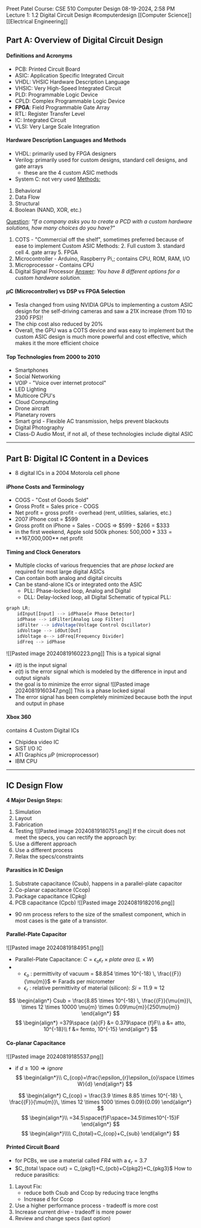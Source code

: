 Preet Patel
Course: CSE 510 Computer Design
08-19-2024, 2:58 PM
Lecture 1: 1.2 Digital Circuit Design
#computerdesign
[[Computer Science]]
[[Electrical Engineering]]


## Part A: Overview of Digital Circuit Design
#### Definitions and Acronyms
- PCB: Printed Circuit Board
- ASIC: Application Specific Integrated Circuit
- VHDL: VHSIC Hardware Description Language
- VHSIC: Very High-Speed Integrated Circuit
- PLD: Programmable Logic Device
- CPLD: Complex Programmable Logic Device
- **FPGA**: Field Programmable Gate Array
- RTL: Register Transfer Level
- IC: Integrated Circuit
- VLSI: Very Large Scale Integration

#### Hardware Description Languages and Methods
- VHDL: primarily used by FPGA designers
- Verilog: primarily used for custom designs, standard cell designs, and gate arrays
	- these are the 4 custom ASIC methods
- System C: not very used
<u>Methods:</u>
1. Behavioral
2. Data Flow
3. Structural
4. Boolean (NAND, XOR, etc.)

<u>Question</u>: *"If a company asks you to create a PCD with a custom hardware solutions, how many choices do you have?"*
1. COTS - "Commercial off the shelf", sometimes preferred because of ease to implement
Custom ASIC Methods:
	2. Full custom
	3. standard cell
	4. gate array
	5. FPGA
6. Microcontroller - Arduino, Raspberry Pi,; contains CPU, ROM, RAM, I/O
7. Microprocessor - Contains CPU
8. Digital Signal Processor
<u>Answer</u>: *You have 8 different options for a custom hardware solution.*

#### $\mu$C (Microcontroller) vs DSP vs FPGA Selection
- Tesla changed from using NVIDIA GPUs to implementing a custom ASIC design for the self-driving cameras and saw a 21X increase (from 110 to 2300 FPS)!
- The chip cost also reduced by 20%
- Overall, the GPU was a COTS device and was easy to implement but the custom ASIC design is much more powerful and cost effective, which makes it the more efficient choice

#### Top Technologies from 2000 to 2010
- Smartphones
- Social Networking
- VOIP - "Voice over internet protocol"
- LED Lighting
- Multicore CPU's
- Cloud Computing
- Drone aircraft
- Planetary rovers
- Smart grid - Flexible AC transmission, helps prevent blackouts
- Digital Photography
- Class-D Audio
Most, if not all, of these technologies include digital ASIC 

----------------
## Part B: Digital IC Content in a Devices
- 8 digital ICs in a 2004 Motorola cell phone
#### iPhone Costs and Terminology
- COGS - "Cost of Goods Sold"
- Gross Profit = Sales price - COGS
- Net profit = gross profit - overhead (rent, utilities, salaries, etc.)
- 2007 iPhone cost = $599
- Gross profit on iPhone = Sales - COGS $\Rightarrow$ $599 - $266 = $333 
- in the first weekend, Apple sold 500k phones:
	500,000 * $333 = **$167,000,000** net profit
#### Timing and Clock Generators
- Multiple clocks of various frequencies that are *phase locked* are required for most large digital ASICs
- Can contain both analog and digital circuits
- Can be stand-alone ICs or integrated onto the ASIC
	- PLL: Phase-locked loop, Analog and Digital
	- DLL: Delay-locked loop, all Digital
Schematic of typical PLL:
```mermaid.js
graph LR;
    idInput[Input] --> idPhase[∅ Phase Detector]
    idPhase --> idFilter[Analog Loop Filter]
    idFilter --> idVoltage(Voltage Control Oscillator)
    idVoltage --> idOut[Out]
    idVoltage o--> idFreq[Frequency Divider]
    idFreq --> idPhase
```
![[Pasted image 20240819160223.png]]
This is a typical signal
- $i(t)$ is the input signal
- $e(t)$ is the error signal which is modeled by the difference in input and output signals
- the goal is to minimize the error signal
![[Pasted image 20240819160347.png]]
This is a phase locked signal
- The error signal has been completely minimized because both the input and output in phase
#### Xbox 360
contains 4 Custom Digital ICs
- Chipidea video IC
- SiST I/O IC
- ATI Graphics $\mu$P (microprocessor)
- IBM CPU

----
## IC Design Flow
**4 Major Design Steps:**
1. Simulation
2. Layout
3. Fabrication
4. Testing
![[Pasted image 20240819180751.png]]
If the circuit does not meet the specs, you can rectify the approach by:
1. Use a different approach
2. Use a different process
3. Relax the specs/constraints
#### Parasitics in IC Design
1. Substrate capacitance (Csub), happens in a parallel-plate capacitor
2. Co-planar capacitance (Ccop)
3. Package capacitance (Cpkg)
4. PCB capacitance (Cpcb)
![[Pasted image 20240819182016.png]]
- 90 nm process refers to the size of the smallest component, which in most cases is the gate of a transistor. 

#### Parallel-Plate Capacitor
![[Pasted image 20240819184951.png]]
- Parallel-Plate Capacitance: $C = \epsilon_{o}\epsilon_{r} \times plate \text { } area \ (L\times W)$
- 
	- $\epsilon_{o}$ : permittivity of vacuum = $8.854 \times 10^{-18} \, \frac{{F}}{\mu{m}}$ $\Leftarrow$ Farads per micrometer
	- $\epsilon_{r}$ : relative permittivity of material (silicon): $Si = 11.9 \approx 12$

$$
\begin{align*}
Csub = \frac{8.85 \times 10^{-18} \, \frac{{F}}{\mu{m}}\, \times 12 \times 10000 \mu{m} \times 0.09\mu{m}}{250\mu{m}}
\end{align*}
$$
$$
\begin{align*}
=379\space {a}{F} &= 0.379\space {f}F\\
a &= atto, 10^{-18}\\
f &= femto, 10^{-15}
\end{align*}
$$
#### Co-planar Capacitance
![[Pasted image 20240819185537.png]]
- if $d \ge{100} \Rightarrow ignore$
$$
\begin{align*}\\
C_{cop}=\frac{\epsilon_{r}\epsilon_{o}\space L\times W}{d}
\end{align*}
$$

$$
\begin{align*}
C_{cop} = \frac{3.9 \times 8.85 \times 10^{-18} \, \frac{{F}}{\mu{m}}\, \times 12 \times 1000 \times 0.09}{0.09}
\end{align*}
$$
$$
\begin{align*}\\
=34.5\space{f}F\space=34.5\times10^{-15}F
\end{align*}
$$
$$
\begin{align*}\\\\
C_{total}=C_{cop}+C_{sub}
\end{align*}
$$
#### Printed Circuit Board
- for PCBs, we use a material called *FR4* with a $\epsilon_{r}=3.7$
- $C_{total \space out} = C_{pkg1}+C_{pcb}+C{pkg2}+C_{pkg3}$
How to reduce parasitics:
1.  Layout Fix: 
	- reduce both Csub and Ccop by reducing trace lengths
	- Increase d for Ccop
2. Use a higher performance process - tradeoff is more cost
3. Increase current drive - tradeoff is more power
4. Review and change specs (last option)